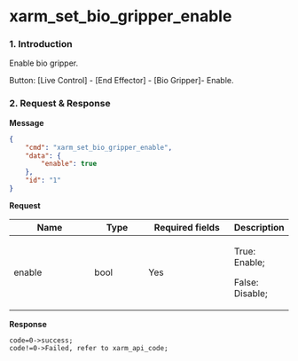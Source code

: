 # xarm\_set\_bio\_gripper\_enable

### 1. Introduction

Enable bio gripper.

Button: \[Live Control] - \[End Effector] - \[Bio Gripper]- Enable.

### 2. Request & Response

**Message**

```json
{
    "cmd": "xarm_set_bio_gripper_enable",
    "data": {
        "enable": true
    },
    "id": "1"
}
```
**Request**

<table data-full-width="true"><thead><tr><th width="136">Name</th><th width="85">Type</th><th width="144">Required fields</th><th>Description</th></tr></thead><tbody><tr><td>enable</td><td>bool</td><td>Yes</td><td><p>True: Enable;</p><p>False: Disable;</p></td></tr></tbody></table>



**Response**

```
code=0->success;
code!=0->Failed, refer to xarm_api_code;
```

